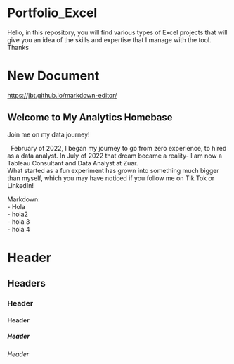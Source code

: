 # Portfolio_Excel
Hello, in this repository, you will find various types of Excel projects that will give you an idea of the skills and expertise that I manage with the tool. Thanks

# New Document
https://jbt.github.io/markdown-editor/

## Welcome to My Analytics Homebase

Join me on my data journey!

&nbsp; February of 2022, I began my journey to go from zero experience, to hired as a data analyst. In July of 2022 that dream became a reality- I am now a Tableau Consultant and Data Analyst at Zuar.  
What started as a fun experiment has grown into something much bigger than myself, which you may have noticed if you follow me on Tik Tok or LinkedIn!

Markdown:  
\- Hola  
\- hola2  
\- hola 3  
\- hola 4


# Header
## Headers
### Header
#### Header
##### Header
###### Header 

